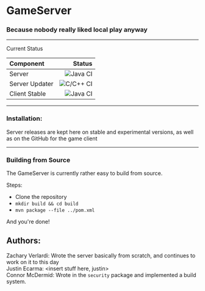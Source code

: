 # GameServer
### Because nobody really liked local play anyway

***

Current Status

| Component | Status |  
|:----------|-------:|
| Server    |![Java CI](https://github.com/Masterdust12/GameServer/workflows/Java%20CI/badge.svg?branch=master)|
| Server Updater | ![C/C++ CI](https://github.com/Masterdust12/GameServer/workflows/C/C++%20CI/badge.svg)|
| Client Stable |![Java CI](https://github.com/Masterdust12/Game/workflows/Java%20CI/badge.svg?branch=master)|

***
### Installation:
Server releases are kept here on stable and experimental versions, 
as well as on the GitHub for the game client

***
### Building from Source

The GameServer is currently rather easy to build from source.

Steps:
* Clone the repository
* `mkdir build && cd build`
* `mvn package --file ../pom.xml`

And you're done!

## Authors:
Zachary Verlardi: Wrote the server basically from scratch, and continues to work on it to this day  
Justin Ecarma: <insert stuff here, justin>  
Connor McDermid: Wrote in the `security` package and implemented a build system.
